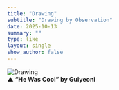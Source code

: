 ```yaml
---
title: "Drawing"
subtitle: "Drawing by Observation"
date: 2025-10-13
summary: ""
type: like
layout: single
show_author: false
---
```


![Drawing](hslike/drawing.jpg)  
**▲ “He Was Cool” by Guiyeoni**